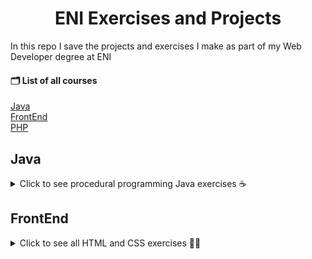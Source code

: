 <h1 align="center">ENI Exercises and Projects</h1>

In this repo I save the projects and exercises I make as part of my Web Developer degree at ENI

#### 🗂 List of all courses

[Java](#Java)  
[FrontEnd](#FrontEnd)   
[PHP](#PHP)  

## Java

<details>
<summary> Click to see procedural programming Java exercises ☕️ </summary>

**TP11 [Simple Calendar](https://github.com/sheilaJava/eni-exercises/blob/main/java/SimpleCalendar/src/fr/eni/simpleCalendar/SimpleCalendar.java)** :
Display a monthly calendar in the console.
- Introduction to classes : ```GregorianCalendar```
- Matrix formatting

**TP10 [Scrabble](https://github.com/sheilaJava/eni-exercises/blob/main/java/Scrabble/src/fr/eni/Scrabble/Scrabble.java)** : 
Simple Scrabble inspired game. Selects a random word from a text file, shuffles the letters and asks the player for the longest possible word with these letters.
- Exceptions handling : ```try```, ```catch```
- ```FileInputStream```

**TP9 [Guest List](https://github.com/sheilaJava/eni-exercises/blob/main/java/GuestList/src/fr/eni/guestList/GuestList.java)** : 
Lets user add and remove guests from a guest list.
- ```break```

**TP8 [Aqua Poney](https://github.com/sheilaJava/eni-exercises/blob/main/java/AquaPoney/src/fr/eni/aquaPoney/AquaPoney.java)** : 
Mini game, a race of ponies in a pool, ponies move when user press the enter key

**TP7 [Word Shuffle](https://github.com/sheilaJava/eni-exercises/blob/main/java/WordShuffle/src/fr/eni/wordShuffle/WordShuffle.java)** : 
Gets a sentence from user and return the words with shuffled letters, except the words' first a and last letters.
- ```split()```, ```toCharArray()```
- ```Random()```, ```random.nextInt()```

**TP6 [Max Value](https://github.com/sheilaJava/eni-exercises/blob/main/java/MaxValue/src/MaxValue.java)** : 
Sorts two values.
- ```Math.max()```
- ```Integer.compare()```

**TP5 [Sissa's Chessboard](https://github.com/sheilaJava/eni-exercises/blob/main/java/SissaChessboard/src/fr/eni/sissaChessboard/SissaChessboard.java)** : 
Calculates sum of rice grains on Sissa's chessboard.

**TP4 [Prime Numbers](https://github.com/sheilaJava/eni-exercises/blob/main/java/PrimeNumbers/src/fr/eni/primeNumbers/PrimeNumbers.java)** : 
Finds and displays prime numbers up to a limit chosen by the user.

**TP3 [Checks](https://github.com/sheilaJava/eni-exercises/blob/main/java/Checks/src/fr/eni/checks/Checks.java)** : 
Takes checks user input, calculates sums, averages and sorts out bigger and smaller checks.

**TP2 [Payslip](https://github.com/sheilaJava/eni-exercises/blob/main/java/payslip/src/fr/eni/payslip/Payslip.java)** : 
Creates a simple payslip depending on the user hours worked, hourly rate etc.

**TP1 [Cooking Time](https://github.com/sheilaJava/eni-exercises/blob/main/java/CookingTime/src/fr/eni/cookingtime/CookingTime.java)** : 
Calculates the required cooking time depending on the chosen meat, its weight and how cooked the user wants it.
- ```equals()```
</details>

## FrontEnd

<details>
<summary> Click to see all HTML and CSS exercises 💅🏻 </summary>


**TP1 [Form](https://github.com/sheilaJava/eni-exercises/blob/main/frontend/forms/form.html)** : 
Simple HTML form.

</details>